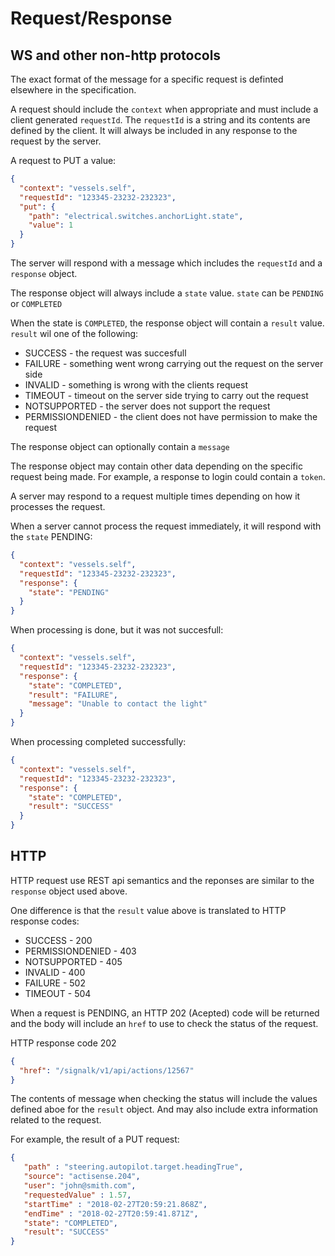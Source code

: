 # Request/Response

## WS and other non-http protocols

The exact format of the message for a specific request is definted elsewhere in the specification.

A request should include the `context` when appropriate and must include a client generated `requestId`. The `requestId` is a string and its contents are defined by the client. It will always be included in any response to the request by the server.


A request to PUT a value:
```json
{
  "context": "vessels.self",
  "requestId": "123345-23232-232323",
  "put": {
    "path": "electrical.switches.anchorLight.state",
    "value": 1
  }
}
```

The server will respond with a message which includes the `requestId` and a `response` object.

The response object will always include a `state` value. `state` can be `PENDING` or `COMPLETED`

When the state is `COMPLETED`, the response object will contain a `result` value. `result` wil one of the following:

- SUCCESS - the request was succesfull
- FAILURE - something went wrong carrying out the request on the server side
- INVALID - something is wrong with the clients request
- TIMEOUT - timeout on the server side trying to carry out the request
- NOTSUPPORTED - the server does not support the request
- PERMISSIONDENIED - the client does not have permission to make the request

The response object can optionally contain a `message`

The response object may contain other data depending on the specific request being made. For example, a response to login could contain a `token`.

A server may respond to a request multiple times depending on how it processes the request.

When a server cannot process the request immediately, it will respond with the `state` PENDING:
```json
{
  "context": "vessels.self",
  "requestId": "123345-23232-232323",
  "response": {
    "state": "PENDING"
  }
}
```

When processing is done, but it was not succesfull:
```json
{
  "context": "vessels.self",
  "requestId": "123345-23232-232323",
  "response": {
    "state": "COMPLETED",
    "result": "FAILURE",
    "message": "Unable to contact the light"
  }
}
```

When processing completed successfully:
```json
{
  "context": "vessels.self",
  "requestId": "123345-23232-232323",
  "response": {
    "state": "COMPLETED",
    "result": "SUCCESS"
  }
}
```

## HTTP

HTTP request use REST api semantics and the reponses are similar to the `response` object used above.

One difference is that the `result` value above is translated to HTTP response codes:

- SUCCESS - 200
- PERMISSIONDENIED - 403
- NOTSUPPORTED - 405
- INVALID - 400 
- FAILURE - 502 
- TIMEOUT - 504

When a request is PENDING, an HTTP 202 (Acepted) code will be returned and the body will include an `href` to use to check the status of the request.

HTTP response code 202
```json
{
  "href": "/signalk/v1/api/actions/12567"  
}
```

The contents of message when checking the status will include the values defined aboe for the `result` object. And may also include extra information related to the request.

For example, the result of a PUT request:
```json
{
   "path" : "steering.autopilot.target.headingTrue",
   "source": "actisense.204",
   "user": "john@smith.com",
   "requestedValue" : 1.57,
   "startTime" : "2018-02-27T20:59:21.868Z",
   "endTime" : "2018-02-27T20:59:41.871Z",
   "state": "COMPLETED",
   "result": "SUCCESS"
}
```
